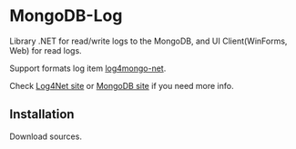 MongoDB-Log
===========
Library .NET for read/write logs to the MongoDB, and UI Client(WinForms, Web) for read logs.

Support formats log item [log4mongo-net](www.github.com/log4mongo/log4mongo-net).

Check [Log4Net site](http://logging.apache.org/log4net/) or [MongoDB site](http://www.mongodb.org/) if you need more info.

Installation
------------

Download sources.
